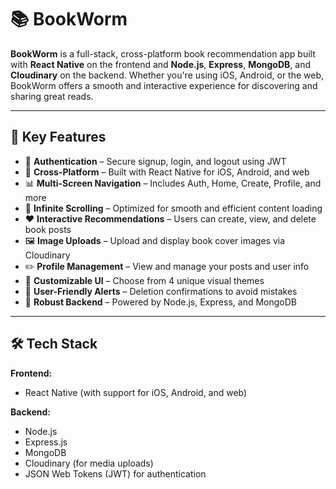 # 📚 BookWorm

**BookWorm** is a full-stack, cross-platform book recommendation app built with **React Native** on the frontend and **Node.js**, **Express**, **MongoDB**, and **Cloudinary** on the backend. Whether you're using iOS, Android, or the web, BookWorm offers a smooth and interactive experience for discovering and sharing great reads.

---

## 🔑 Key Features

- 🔐 **Authentication** – Secure signup, login, and logout using JWT
- 📱 **Cross-Platform** – Built with React Native for iOS, Android, and web
- 📊 **Multi-Screen Navigation** – Includes Auth, Home, Create, Profile, and more
- 🔄 **Infinite Scrolling** – Optimized for smooth and efficient content loading
- ❤️ **Interactive Recommendations** – Users can create, view, and delete book posts
- 🖼️ **Image Uploads** – Upload and display book cover images via Cloudinary
- ✏️ **Profile Management** – View and manage your posts and user info
- 🎨 **Customizable UI** – Choose from 4 unique visual themes
- 🔔 **User-Friendly Alerts** – Deletion confirmations to avoid mistakes
- 🚀 **Robust Backend** – Powered by Node.js, Express, and MongoDB

---

## 🛠️ Tech Stack

**Frontend:**

- React Native (with support for iOS, Android, and web)

**Backend:**

- Node.js
- Express.js
- MongoDB
- Cloudinary (for media uploads)
- JSON Web Tokens (JWT) for authentication

